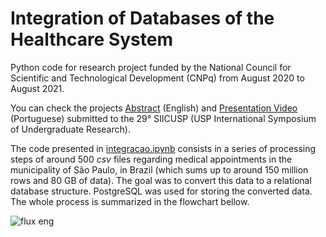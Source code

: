 # Integration of Databases of the Healthcare System

Python code for research project funded by the National Council for Scientific and Technological Development (CNPq) from August 2020 to August 2021.

You can check the projects [Abstract](abstract.pdf) (English) and [Presentation Video](https://www.youtube.com/watch?v=fgag_vy7AnI) (Portuguese) submitted to the 29° SIICUSP (USP International Symposium of Undergraduate Research).

The code presented in [integracao.ipynb](integracao.ipynb) consists in a series of processing steps of around 500 *csv* files regarding medical appointments in the municipality of São Paulo, in Brazil (which sums up to around 150 million rows and 80 GB of data). The goal was to convert this data to a relational database structure. PostgreSQL was used for storing the converted data. The whole process is summarized in the flowchart bellow. 

![flux eng](https://user-images.githubusercontent.com/70666266/146440271-f10eda7e-43c5-41bb-a1fe-2dcd73f65022.png)
